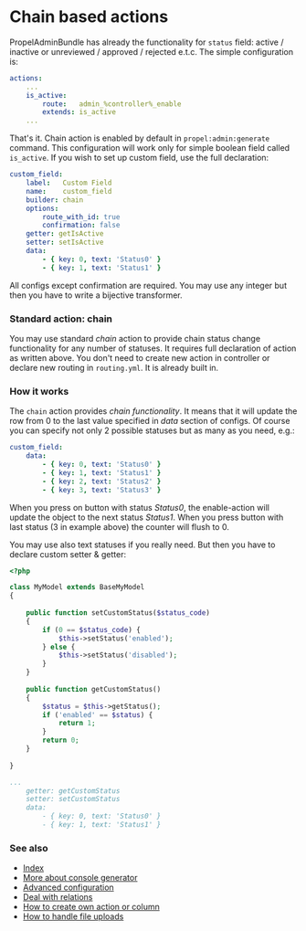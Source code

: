 Chain based actions
=======================

PropelAdminBundle has already the functionality for `status` field: active / inactive or unreviewed / approved / rejected e.t.c. The simple configuration is:

``` yaml
actions:
    ...
    is_active:
        route:   admin_%controller%_enable
        extends: is_active
    ...
```

That's it. Chain action is enabled by default in `propel:admin:generate` command. This configuration will work only for simple boolean field called `is_active`. If you wish to set up custom field, use the full declaration:

``` yaml
custom_field:
    label:   Custom Field
    name:    custom_field
    builder: chain
    options:
        route_with_id: true
        confirmation: false
    getter: getIsActive
    setter: setIsActive
    data:
        - { key: 0, text: 'Status0' }
        - { key: 1, text: 'Status1' }
```

All configs except confirmation are required. You may use any integer but then you have to write a bijective transformer.

### Standard action: chain

You may use standard *chain* action to provide chain status change functionality for any number of statuses. It requires full declaration of action as written above. You don't need to create new action in controller or declare new routing in `routing.yml`. It is already built in.

### How it works

The `chain` action provides *chain functionality*. It means that it will update the row from 0 to the last value specified in *data* section of configs. Of course you can specify not only 2 possible statuses but as many as you need, e.g.:

``` yaml
custom_field:
    data:
        - { key: 0, text: 'Status0' }
        - { key: 1, text: 'Status1' }
        - { key: 2, text: 'Status2' }
        - { key: 3, text: 'Status3' }
```

When you press on button with status *Status0*, the enable-action will update the object to the next status *Status1*. When you press button with last status (3 in example above) the counter will flush to 0. 

You may use also text statuses if you really need. But then you have to declare custom setter & getter:

``` php
<?php

class MyModel extends BaseMyModel
{
    
    public function setCustomStatus($status_code)
    {
        if (0 == $status_code) {
            $this->setStatus('enabled');
        } else {
            $this->setStatus('disabled');
        }
    }
    
    public function getCustomStatus()
    {
        $status = $this->getStatus();
        if ('enabled' == $status) {
            return 1;
        }
        return 0;
    }
    
}
```

``` yaml
...
    getter: getCustomStatus
    setter: setCustomStatus
    data:
        - { key: 0, text: 'Status0' }
        - { key: 1, text: 'Status1' }

```

### See also

- [Index](index.md)
- [More about console generator](generator.md)
- [Advanced configuration](configure.md)
- [Deal with relations](relations.md)
- [How to create own action or column](builders.md)
- [How to handle file uploads](upload.md)
